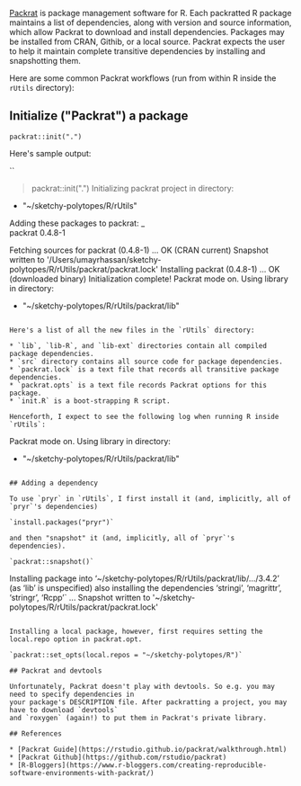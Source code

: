 [Packrat](https://rstudio.github.io/packrat/walkthrough.html) is package management software for R. 
Each packratted R package maintains a list of dependencies, along with version and source information, which
allow Packrat to download and install dependencies. Packages may be installed from CRAN, Githib, or a local 
source. Packrat expects the user to help it maintain complete transitive dependencies by installing and 
snapshotting them.

Here are some common Packrat workflows (run from within R inside the `rUtils` directory):

## Initialize ("Packrat") a package

`packrat::init(".")`

Here's sample output:

``
> packrat::init(".")
Initializing packrat project in directory:
- "~/sketchy-polytopes/R/rUtils"

Adding these packages to packrat:
            _        
    packrat   0.4.8-1

Fetching sources for packrat (0.4.8-1) ... OK (CRAN current)
Snapshot written to '/Users/umayrhassan/sketchy-polytopes/R/rUtils/packrat/packrat.lock'
Installing packrat (0.4.8-1) ... 
	OK (downloaded binary)
Initialization complete!
Packrat mode on. Using library in directory:
- "~/sketchy-polytopes/R/rUtils/packrat/lib"
```

Here's a list of all the new files in the `rUtils` directory:

* `lib`, `lib-R`, and `lib-ext` directories contain all compiled package dependencies.
* `src` directory contains all source code for package dependencies.
* `packrat.lock` is a text file that records all transitive package dependencies.
* `packrat.opts` is a text file records Packrat options for this package.
* `init.R` is a boot-strapping R script.

Henceforth, I expect to see the following log when running R inside `rUtils`:

```
Packrat mode on. Using library in directory:
- "~/sketchy-polytopes/R/rUtils/packrat/lib"
```

## Adding a dependency

To use `pryr` in `rUtils`, I first install it (and, implicitly, all of `pryr`'s dependencies)

`install.packages("pryr")`

and then "snapshot" it (and, implicitly, all of `pryr`'s dependencies).

`packrat::snapshot()`

```
Installing package into ‘~/sketchy-polytopes/R/rUtils/packrat/lib/.../3.4.2’
(as ‘lib’ is unspecified)
also installing the dependencies ‘stringi’, ‘magrittr’, ‘stringr’, ‘Rcpp’`
...
Snapshot written to '~/sketchy-polytopes/R/rUtils/packrat/packrat.lock'
```

Installing a local package, however, first requires setting the local.repo option in packrat.opt.

`packrat::set_opts(local.repos = "~/sketchy-polytopes/R")`

## Packrat and devtools

Unfortunately, Packrat doesn't play with devtools. So e.g. you may need to specify dependencies in 
your package's DESCRIPTION file. After packratting a project, you may have to download `devtools`
and `roxygen` (again!) to put them in Packrat's private library.

## References

* [Packrat Guide](https://rstudio.github.io/packrat/walkthrough.html)
* [Packrat Github](https://github.com/rstudio/packrat)
* [R-Bloggers](https://www.r-bloggers.com/creating-reproducible-software-environments-with-packrat/)
